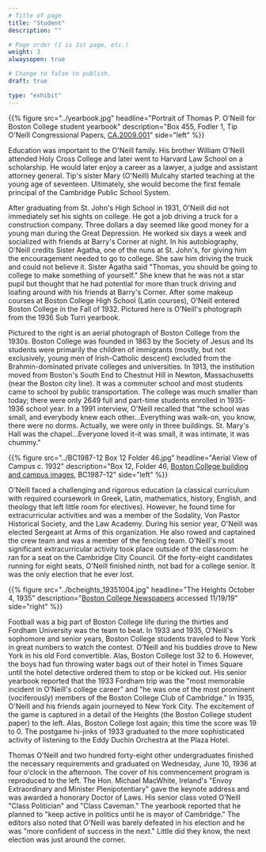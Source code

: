 ```yaml
---
# Title of page
title: "Student"
description: ""

# Page order (1 is 1st page, etc.)
weight: 3
alwaysopen: true

# Change to false to publish.
draft: true

type: "exhibit"
---
```

{{% figure src="../yearbook.jpg"
           headline="Portrait of Thomas P. O'Neill for Boston College student yearbook" 
           description="Box 455, Fodler 1, Tip O'Neill Congressional Papers, [CA.2009.001](https://hdl.handle.net/2345/9312)" 
           side="left" %}}
		   
Education was important to the O'Neill family. His brother William O'Neill attended Holy Cross College and later went to Harvard Law School on a scholarship. He would later enjoy a career as a lawyer, a judge and assistant attorney general. Tip's sister Mary (O'Neill) Mulcahy started teaching at the young age of seventeen. Ultimately, she would become the first female principal of the Cambridge Public School System.



After graduating from St. John's High School in 1931, O'Neill did not immediately set his sights on college. He got a job driving a truck for a construction company. Three dollars a day seemed like good money for a young man during the Great Depression. He worked six days a week and socialized with friends at Barry's Corner at night. In his autobiography, O'Neill credits Sister Agatha, one of the nuns at St. John's, for giving him the encouragement needed to go to college. She saw him driving the truck and could not believe it. Sister Agatha said "Thomas, you should be going to college to make something of yourself." She knew that he was not a star pupil but thought that he had potential for more than truck driving and loafing around with his friends at Barry's Corner. After some makeup courses at Boston College High School (Latin courses), O'Neill entered Boston College in the Fall of 1932. Pictured here is O'Neill's photograph from the 1936 Sub Turri yearbook.

Pictured to the right is an aerial photograph of Boston College from the 1930s. Boston College was founded in 1863 by the Society of Jesus and its students were primarily the children of immigrants (mostly, but not exclusively, young men of Irish-Catholic descent) excluded from the Brahmin-dominated private colleges and universities. In 1913, the institution moved from Boston's South End to Chestnut Hill in Newton, Massachusetts (near the Boston city line). It was a commuter school and most students came to school by public transportation. The college was much smaller than today; there were only 2649 full and part-time students enrolled in 1935-1936 school year. In a 1991 interview, O'Neill recalled that "the school was small, and everybody knew each other...Everything was walk-on, you know, there were no dorms. Actually, we were only in three buildings. St. Mary's Hall was the chapel...Everyone loved it-it was small, it was intimate, it was chummy."

{{% figure src="../BC1987-12 Box 12 Folder 46.jpg"
           headline="Aerial View of Campus c. 1932" 
           description="Box 12, Folder 46, [Boston College building and campus images](https://bc-primo.hosted.exlibrisgroup.com/permalink/f/1jdnfk3/ALMA-BC21428864290001021), BC1987-12" side="left" %}}

O'Neill faced a challenging and rigorous education (a classical curriculum with required coursework in Greek, Latin, mathematics, history, English, and theology that left little room for electives). However, he found time for extracurricular activities and was a member of the Sodality, Von Pastor Historical Society, and the Law Academy.  During his senior year, O'Neill was elected Sergeant at Arms of this organization. He also rowed and captained the crew team and was a member of the fencing team. O'Neill's most significant extracurricular activity took place outside of the classroom: he ran for a seat on the Cambridge City Council. Of the forty-eight candidates running for eight seats, O'Neill finished ninth, not bad for a college senior. It was the only election that he ever lost.

{{% figure src="../bcheights_19351004.jpg"
           headline="The Heights October 4, 1935" 
           description="[Boston College Newspapers](https://newspapers.bc.edu/?a=d&d=bcheights19351004&e=-------en-20--1--txt-txIN-------) accessed 11/19/19" side="right" %}}



Football was a big part of Boston College life during the thirties and Fordham University was the team to beat. In 1933 and 1935, O'Neill's sophomore and senior years, Boston College students traveled to New York in great numbers to watch the contest. O'Neill and his buddies drove to New York in his old Ford convertible. Alas, Boston College lost 32 to 6. However, the boys had fun throwing water bags out of their hotel in Times Square until the hotel detective ordered them to stop or be kicked out. His senior yearbook reported that the 1933 Fordham trip was the "most memorable incident in O'Neill's college career" and "he was one of the most prominent (vociferously) members of the Boston College Club of Cambridge." In 1935, O'Neill and his friends again journeyed to New York City. The excitement of the game is captured in a detail of the Heights (the Boston College student paper) to the left. Alas, Boston College lost again; this time the score was 19 to 0. The postgame hi-jinks of 1933 graduated to the more sophisticated activity of listening to the Eddy Duchin Orchestra at the Plaza Hotel.

Thomas O'Neill and two hundred forty-eight other undergraduates finished the necessary requirements and graduated on Wednesday, June 10, 1936 at four o'clock in the afternoon. The cover of his commencement program is reproduced to the left. The Hon. Michael MacWhite, Ireland's "Envoy Extraordinary and Minister Plenipotentiary" gave the keynote address and was awarded a honorary Doctor of Laws. His senior class voted O'Neill "Class Politician" and "Class Caveman." The yearbook reported that he planned to "keep active in politics until he is mayor of Cambridge." The editors also noted that O'Neill was barely defeated in his election and he was "more confident of success in the next." Little did they know, the next election was just around the corner.

 